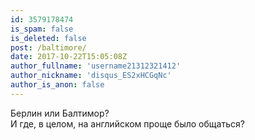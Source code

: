 ```yaml
---
id: 3579178474
is_spam: false
is_deleted: false
post: /baltimore/
date: 2017-10-22T15:05:08Z
author_fullname: 'username21312321412'
author_nickname: 'disqus_ES2xHCGqNc'
author_is_anon: false
---
```


<p>Берлин или Балтимор?<br>И где, в целом, на английском проще было общаться?</p>
